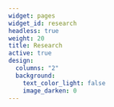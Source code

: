 ```yaml
---
widget: pages
widget_id: research
headless: true
weight: 20
title: Research
active: true
design:
  columns: "2"
  background:
    text_color_light: false
    image_darken: 0
---
```

